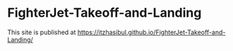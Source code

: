 # FighterJet-Takeoff-and-Landing
























This site is published at https://itzhasibul.github.io/FighterJet-Takeoff-and-Landing/
